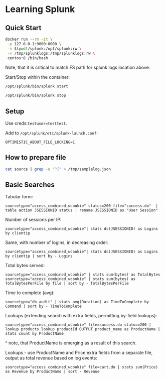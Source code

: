 # Learning Splunk

## Quick Start

```bash
docker run --rm -it \
 -p 127.0.0.1:9000:8000 \
 -v $(pwd)/splunk:/opt/splunk:rw \
 -v /tmp/splunklogs:/tmp/splunklogs:rw \
 centos:8 /bin/bash
```

Note, that it is critical to match FS path for splunk logs location above.

Start/Stop within the container:

```bash
/opt/splunk/bin/splunk start

/opt/splunk/bin/splunk stop
```

## Setup

Use creds:`testuser=testtest`.

Add to `/opt/splunk/etc/splunk-launch.conf`:

```
OPTIMISTIC_ABOUT_FILE_LOCKING=1
```

## How to prepare file

```bash
cat source | grep -e "^{" > /tmp/samplelog.json
```

## Basic Searches

Tabular form:

```
sourcetype="access_combined_wcookie" status=200 file="success.do"  | table action JSESSIONID status | rename JSESSIONID as "User Session"
```

Number of sessions per IP:

```
sourcetype="access_combined_wcookie"| stats dc(JSESSIONID) as Logins by clientip
```

Same, with number of logins, in decreasing order:

```
sourcetype="access_combined_wcookie"| stats dc(JSESSIONID) as Logins by clientip | sort by - Logins
```

Total bytes served:

```
sourcetype="access_combined_wcookie" | stats sum(bytes) as TotalBytes
sourcetype="access_combined_wcookie" | stats sum(bytes) as TotalBytesPerFile by file | sort by - TotalBytesPerFile
```

Time to complete (avg):

```
sourcetype="db_audit" | stats avg(Duration) as TimeToComplete by Command | sort by - TimeToComplete
```

Lookups (extending search with extra fields, permitting by-field lookups):

```
sourcetype="access_combined_wcookie" file=success.do status=200 | lookup products_lookup productId OUTPUT product_name as ProductName | stats count by ProductName
```

^ note, that ProductName is emerging as a result of this search.

Lookups - use ProductName and Price extra fields from a separate file, output as total revenue based on log events:

```
sourcetype="access_combined_wcookie" file=cart.do | stats sum(Price) as Revenue by ProductName | sort - Revenue
```

